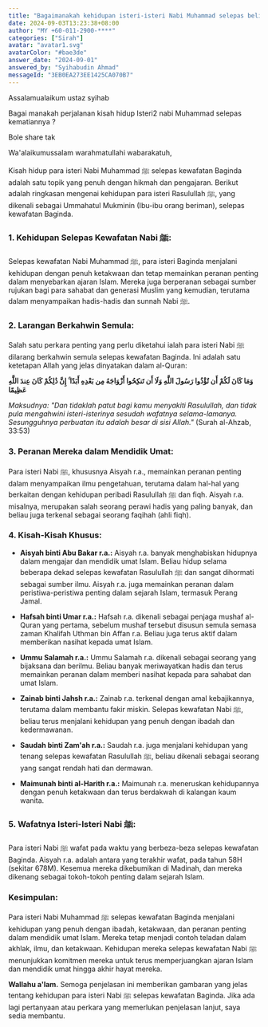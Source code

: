 ```yaml
---
title: "Bagaimanakah kehidupan isteri-isteri Nabi Muhammad selepas beliau wafat?"
date: 2024-09-03T13:23:38+08:00
author: "MY +60-011-2900-****"
categories: ["Sirah"]
avatar: "avatar1.svg"
avatarColor: "#bae3de"
answer_date: "2024-09-01"
answered_by: "Syihabudin Ahmad"
messageId: "3EB0EA273EE1425CA070B7"
---
```


Assalamualaikum ustaz syihab 

Bagai manakah perjalanan kisah hidup Isteri2 nabi Muhammad selepas kematiannya ? 

Bole share tak

<!--more-->

Wa'alaikumussalam warahmatullahi wabarakatuh,

Kisah hidup para isteri Nabi Muhammad ﷺ selepas kewafatan Baginda adalah satu topik yang penuh dengan hikmah dan pengajaran. Berikut adalah ringkasan mengenai kehidupan para isteri Rasulullah ﷺ, yang dikenali sebagai Ummahatul Mukminin (Ibu-ibu orang beriman), selepas kewafatan Baginda.

### 1. **Kehidupan Selepas Kewafatan Nabi ﷺ:**

Selepas kewafatan Nabi Muhammad ﷺ, para isteri Baginda menjalani kehidupan dengan penuh ketakwaan dan tetap memainkan peranan penting dalam menyebarkan ajaran Islam. Mereka juga berperanan sebagai sumber rujukan bagi para sahabat dan generasi Muslim yang kemudian, terutama dalam menyampaikan hadis-hadis dan sunnah Nabi ﷺ.

### 2. **Larangan Berkahwin Semula:**

Salah satu perkara penting yang perlu diketahui ialah para isteri Nabi ﷺ dilarang berkahwin semula selepas kewafatan Baginda. Ini adalah satu ketetapan Allah yang jelas dinyatakan dalam al-Quran:

**وَمَا كَانَ لَكُمْ أَن تُؤْذُوا رَسُولَ اللَّهِ وَلَا أَن تَنكِحُوا أَزْوَاجَهُ مِن بَعْدِهِ أَبَدًا ۚ إِنَّ ذَٰلِكُمْ كَانَ عِندَ اللَّهِ عَظِيمًا**

_Maksudnya: "Dan tidaklah patut bagi kamu menyakiti Rasulullah, dan tidak pula mengahwini isteri-isterinya sesudah wafatnya selama-lamanya. Sesungguhnya perbuatan itu adalah besar di sisi Allah."_ 
(Surah al-Ahzab, 33:53)

### 3. **Peranan Mereka dalam Mendidik Umat:**

Para isteri Nabi ﷺ, khususnya Aisyah r.a., memainkan peranan penting dalam menyampaikan ilmu pengetahuan, terutama dalam hal-hal yang berkaitan dengan kehidupan peribadi Rasulullah ﷺ dan fiqh. Aisyah r.a. misalnya, merupakan salah seorang perawi hadis yang paling banyak, dan beliau juga terkenal sebagai seorang faqihah (ahli fiqh).

### 4. **Kisah-Kisah Khusus:**

- **Aisyah binti Abu Bakar r.a.:** Aisyah r.a. banyak menghabiskan hidupnya dalam mengajar dan mendidik umat Islam. Beliau hidup selama beberapa dekad selepas kewafatan Rasulullah ﷺ dan sangat dihormati sebagai sumber ilmu. Aisyah r.a. juga memainkan peranan dalam peristiwa-peristiwa penting dalam sejarah Islam, termasuk Perang Jamal.

- **Hafsah binti Umar r.a.:** Hafsah r.a. dikenali sebagai penjaga mushaf al-Quran yang pertama, sebelum mushaf tersebut disusun semula semasa zaman Khalifah Uthman bin Affan r.a. Beliau juga terus aktif dalam memberikan nasihat kepada umat Islam.

- **Ummu Salamah r.a.:** Ummu Salamah r.a. dikenali sebagai seorang yang bijaksana dan berilmu. Beliau banyak meriwayatkan hadis dan terus memainkan peranan dalam memberi nasihat kepada para sahabat dan umat Islam.

- **Zainab binti Jahsh r.a.:** Zainab r.a. terkenal dengan amal kebajikannya, terutama dalam membantu fakir miskin. Selepas kewafatan Nabi ﷺ, beliau terus menjalani kehidupan yang penuh dengan ibadah dan kedermawanan.

- **Saudah binti Zam'ah r.a.:** Saudah r.a. juga menjalani kehidupan yang tenang selepas kewafatan Rasulullah ﷺ, beliau dikenali sebagai seorang yang sangat rendah hati dan dermawan.

- **Maimunah binti al-Harith r.a.:** Maimunah r.a. meneruskan kehidupannya dengan penuh ketakwaan dan terus berdakwah di kalangan kaum wanita.

### 5. **Wafatnya Isteri-Isteri Nabi ﷺ:**

Para isteri Nabi ﷺ wafat pada waktu yang berbeza-beza selepas kewafatan Baginda. Aisyah r.a. adalah antara yang terakhir wafat, pada tahun 58H (sekitar 678M). Kesemua mereka dikebumikan di Madinah, dan mereka dikenang sebagai tokoh-tokoh penting dalam sejarah Islam.

### Kesimpulan:

Para isteri Nabi Muhammad ﷺ selepas kewafatan Baginda menjalani kehidupan yang penuh dengan ibadah, ketakwaan, dan peranan penting dalam mendidik umat Islam. Mereka tetap menjadi contoh teladan dalam akhlak, ilmu, dan ketakwaan. Kehidupan mereka selepas kewafatan Nabi ﷺ menunjukkan komitmen mereka untuk terus memperjuangkan ajaran Islam dan mendidik umat hingga akhir hayat mereka.

**Wallahu a'lam.** Semoga penjelasan ini memberikan gambaran yang jelas tentang kehidupan para isteri Nabi ﷺ selepas kewafatan Baginda. Jika ada lagi pertanyaan atau perkara yang memerlukan penjelasan lanjut, saya sedia membantu.

